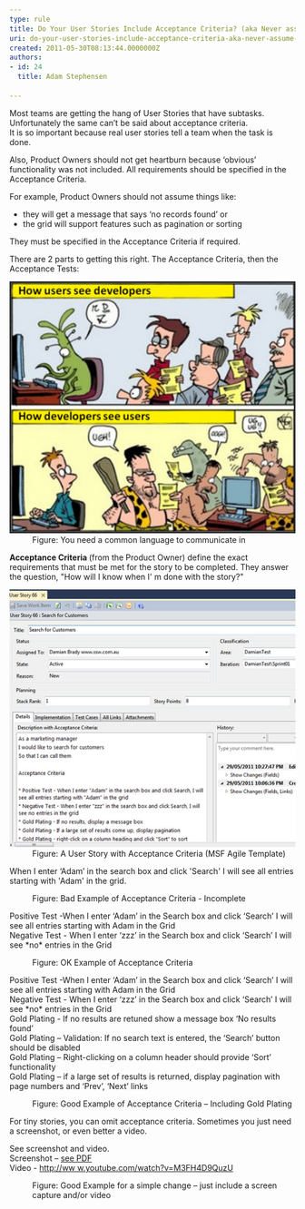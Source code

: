 ```yaml
---
type: rule
title: Do Your User Stories Include Acceptance Criteria? (aka Never assume automatic Gold Plating)
uri: do-your-user-stories-include-acceptance-criteria-aka-never-assume-automatic-gold-plating
created: 2011-05-30T08:13:44.0000000Z
authors:
- id: 24
  title: Adam Stephensen

---
```




<span class='intro'> 
  <p>Most teams are getting the hang of User Stories that have subtasks. Unfortunately the same can’t be said about acceptance criteria. <br>It is so important because real user stories tell a team when the task is done.</p>
<p>Also, Product Owners should not get heartburn because ‘obvious’ functionality was not included. All requirements should be specified in the Acceptance Criteria.</p><p>For example, Product Owners should not assume things like&#58;</p>
<ul>
    <li>they will get a message that says ‘no records found’ or</li>
    <li>the grid will support features such as pagination or sorting</li>
</ul>
<p>They must be specified in the Acceptance Criteria if required.</p>
<p>There are 2 parts to getting this right. The Acceptance Criteria, then the Acceptance Tests&#58;</p>
 </span>

<dl class="image"><dt> <img src="DevsAndUsers.jpg" alt="DevsAndUsers.jpg" /> </dt><dd>Figure&#58; You need a common language to communicate in</dd></dl><p>
   <strong>Acceptance Criteria </strong>(from the Product Owner) define the exact requirements that must be met for the story to be completed. They answer the question, &quot;How will I know when I' m done with the story?&quot;</p><dl class="image"><dt> <img src="acceptance-criteria.jpg" alt="A User Story with Acceptance Criteria" class="ms-rteCustom-ImageArea" /> </dt><dd>Figure&#58; A User Story with Acceptance Criteria (MSF Agile Template)​<br></dd></dl><p class="ssw15-rteElement-GreyBox">When I enter ‘Adam’ in the search box and click 'Search' I will see all entries starting with 'Adam' in the grid.</p><dd class="ssw15-rteElement-FigureBad">Figure&#58; Bad Example of Acceptance Criteria - Incomplete <br></dd><p class="ssw15-rteElement-GreyBox">Positive Test -When I enter ‘Adam’ in the Search box and click ‘Search’ I will see all entries starting with Adam in the Grid<br>Negative Test - When I enter ‘zzz’ in the Search box and click ‘Search’ I will see *no* entries in the Grid<br></p><dd class="ssw15-rteElement-FigureNormal"> Figure&#58; OK Example of Acceptance Criteria</dd><p class="ssw15-rteElement-GreyBox">Positive Test -When I enter ‘Adam’ in the Search box and click ‘Search’ I will see all entries starting with Adam in the Grid<br>Negative Test - When I enter ‘zzz’ in the Search box and click ‘Search’ I will see *no* entries in the Grid<br>Gold Plating - If no results are retuned show a message box ‘No results found’<br>Gold Plating – Validation&#58; If no search text is entered, the ‘Search’ button should be disabled<br>Gold Plating – Right-clicking on a column header should provide ‘Sort’ functionality<br>Gold Plating – if a large set of results is returned, display pagination with page numbers and ‘Prev’, ‘Next’ links<br></p><dd></dd><dd class="ssw15-rteElement-FigureNormal">Figure&#58; Good Example of Acceptance Criteria – Including Gold Plating <br></dd><p>For tiny stories, you can omit acceptance criteria. Sometimes you just need a screenshot, or even better a video.</p><p class="ssw15-rteElement-GreyBox">See screenshot and video.<br>Screenshot – <a href="/Documents/13_Anvil_1408_Customer.pdf">see PDF</a><br>Video - <a href="http&#58;//www.youtube.com/watch?v=M3FH4D9QuzU" title="http&#58;//www.youtube.com/watch?v=M3FH4D9QuzU" target="_blank">http&#58;//ww w.youtube.com/watch?v=M3FH4D9QuzU </a></p><dd class="ssw15-rteElement-FigureGood">Figure&#58; Good Example for a simple change – just include a screen capture and/or video <br></dd> <br>


